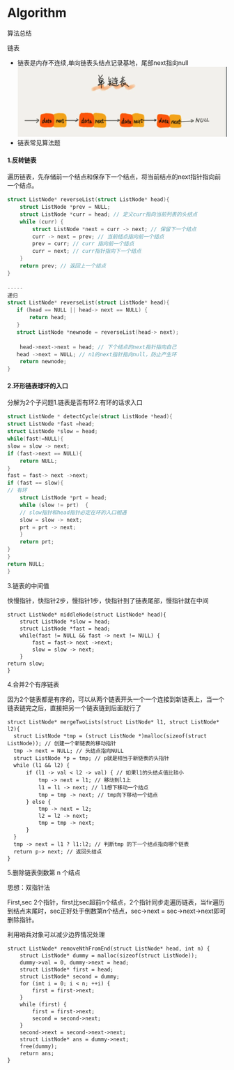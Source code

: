 # Algorithm
算法总结

链表
- 链表是内存不连续,单向链表头结点记录基地，尾部next指向null
![image-20210804191853470](https://github.com/zuoming12135/Algorithm/blob/main/Snip20211029_9.png)
- 链表常见算法题
#### 1.反转链表

遍历链表，先存储前一个结点和保存下一个结点，将当前结点的next指针指向前一个结点。

```c
struct ListNode* reverseList(struct ListNode* head){
    struct ListNode *prev = NULL; 
    struct ListNode *curr = head; // 定义curr指向当前列表的头结点
    while (curr) {
        struct ListNode *next = curr -> next; // 保留下一个结点
        curr -> next = prev; // 当前结点指向前一个结点
        prev = curr; // curr 指向前一个结点
        curr = next; // curr指针指向下一个结点
    }
    return prev; // 返回上一个结点
}

-----
递归
struct ListNode* reverseList(struct ListNode* head){
   if (head == NULL || head-> next == NULL) {
       return head;
   }
   struct ListNode *newnode = reverseList(head-> next);

	head->next->next = head; // 下个结点的next指针指向自己
   head ->next = NULL; // n1的next指针指向null，防止产生环
    return newnode;
}
```



#### 2.环形链表球环的入口

分解为2个子问题1.链表是否有环2.有环的话求入口

```c
struct ListNode * detectCycle(struct ListNode *head){
struct ListNode *fast =head;
struct ListNode *slow = head;
while(fast!=NULL){
slow = slow -> next;
if (fast->next == NULL){
	return NULL;
}
fast = fast-> next ->next;
if (fast == slow){
// 有环
	struct ListNode *prt = head;
	while (slow != prt)  {
	// slow指针和head指针必定在环的入口相遇
	slow = slow -> next;
	prt = prt -> next;
	}
	return prt;
}
}
return NULL;
}
```

3.链表的中间值

快慢指针，快指针2步，慢指针1步，快指针到了链表尾部，慢指针就在中间

```
struct ListNode* middleNode(struct ListNode* head){
    struct ListNode *slow = head;
    struct ListNode *fast = head;
    while(fast != NULL && fast -> next != NULL) {
        fast = fast-> next ->next;
        slow = slow -> next;
    }
return slow;
}
```

4.合并2个有序链表

因为2个链表都是有序的，可以从两个链表开头一个一个连接到新链表上，当一个链表链完之后，直接把另一个链表链到后面就行了

```
struct ListNode* mergeTwoLists(struct ListNode* l1, struct ListNode* l2){
  struct ListNode *tmp = (struct ListNode *)malloc(sizeof(struct ListNode)); // 创建一个新链表的移动指针
  tmp -> next = NULL; // 头结点指向NULL
  struct ListNode *p = tmp; // p就是相当于新链表的头指针
  while (l1 && l2) {
      if (l1 -> val < l2 -> val) { // 如果l1的头结点值比较小
          tmp -> next = l1; // 移动到l1上
          l1 = l1 -> next; // l1想下移动一个结点
          tmp = tmp -> next; // tmp向下移动一个结点
      } else {
          tmp -> next = l2;
          l2 = l2 -> next;
          tmp = tmp -> next;
      }
  }
  tmp -> next = l1 ? l1:l2; // 判断tmp 的下一个结点指向哪个链表
  return p-> next; // 返回头结点
}
```

5.删除链表倒数第 n 个结点

思想：双指针法

First,sec 2个指针，first比sec超前n个结点，2个指针同步走遍历链表，当fir遍历到结点末尾时，sec正好处于倒数第n个结点，sec->next = sec->next->next即可删除指针。

利用哨兵对象可以减少边界情况处理

```
struct ListNode* removeNthFromEnd(struct ListNode* head, int n) {
    struct ListNode* dummy = malloc(sizeof(struct ListNode));
    dummy->val = 0, dummy->next = head;
    struct ListNode* first = head;
    struct ListNode* second = dummy;
    for (int i = 0; i < n; ++i) {
        first = first->next;
    }
    while (first) {
        first = first->next;
        second = second->next;
    }
    second->next = second->next->next;
    struct ListNode* ans = dummy->next;
    free(dummy);
    return ans;
}
```



